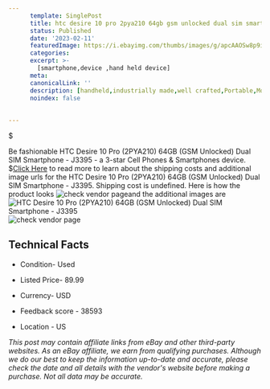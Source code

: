 ```yaml
---
      template: SinglePost
      title: htc desire 10 pro 2pya210 64gb gsm unlocked dual sim smartphone j3395
      status: Published
      date: '2023-02-11'
      featuredImage: https://i.ebayimg.com/thumbs/images/g/apcAAOSw8p9i4DUe/s-l225.jpg
      categories: 
      excerpt: >-
        [smartphone,device ,hand held device]
      meta:
      canonicalLink: ''
      description: [handheld,industrially made,well crafted,Portable,Mobile,Compact,Convenient,Lightweight,Maneuverable,Man-portable,Miniature,Carriable,Hand-held,Light,Holdable,Transportable,Mobile device,Pocket-sized,On-the-go,Wireless,Cordless,Compact size,Convenient size, smartphone,device ,hand held device]
      noindex: false
      
        
---
```

$

Be fashionable HTC Desire 10 Pro (2PYA210) 64GB (GSM Unlocked) Dual SIM Smartphone - J3395 - a 3-star Cell Phones & Smartphones device.
$[Click Here](https://www.ebay.com/itm/144659480103?hash=item21ae607e27%3Ag%3AapcAAOSw8p9i4DUe&mkevt=1&mkcid=1&mkrid=711-53200-19255-0&campid=%253CePNCampaignId%253E&customid=%253CreferenceId%253E&toolid=10049) to read more to learn about the shipping costs and additional image urls for the HTC Desire 10 Pro (2PYA210) 64GB (GSM Unlocked) Dual SIM Smartphone - J3395. Shipping cost is undefined. Here is how the product looks ![check vendor page](https://i.ebayimg.com/thumbs/images/g/apcAAOSw8p9i4DUe/s-l225.jpg)and the additional images are![HTC Desire 10 Pro (2PYA210) 64GB (GSM Unlocked) Dual SIM Smartphone - J3395](https://i.ebayimg.com/images/g/apcAAOSw8p9i4DUe/s-l1600.jpg)![check vendor page](https://origin-galleryplus.ebayimg.com/ws/web/144659480103_2_0_1/225x225.jpg,https://origin-galleryplus.ebayimg.com/ws/web/144659480103_3_0_1/225x225.jpg,https://origin-galleryplus.ebayimg.com/ws/web/144659480103_4_0_1/225x225.jpg,https://origin-galleryplus.ebayimg.com/ws/web/144659480103_5_0_1/225x225.jpg,https://origin-galleryplus.ebayimg.com/ws/web/144659480103_6_0_1/225x225.jpg,https://origin-galleryplus.ebayimg.com/ws/web/144659480103_7_0_1/225x225.jpg,https://origin-galleryplus.ebayimg.com/ws/web/144659480103_8_0_1/225x225.jpg)



 ## Technical Facts 



     
      

 - Condition- Used 


      

 - Listed Price- 89.99 


      

 - Currency- USD 


      

 - Feedback score - 38593 


      

 - Location - US 


      
      

 *_This post may contain affiliate links from eBay and other third-party websites. As an eBay affiliate, we earn from qualifying purchases. Although we do our best to keep the information up-to-date and accurate, please check the date and all details with the vendor's website before making a purchase. Not all data may be accurate._*






